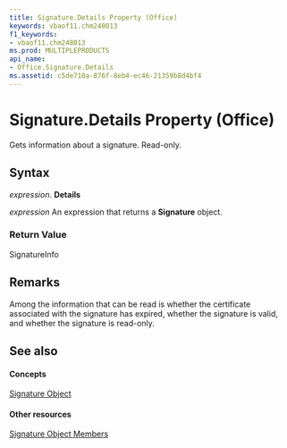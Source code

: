 ```yaml
---
title: Signature.Details Property (Office)
keywords: vbaof11.chm248013
f1_keywords:
- vbaof11.chm248013
ms.prod: MULTIPLEPRODUCTS
api_name:
- Office.Signature.Details
ms.assetid: c5de710a-876f-8eb4-ec46-21359b8d4bf4
---
```



# Signature.Details Property (Office)

Gets information about a signature. Read-only.


## Syntax

 _expression_. **Details**

 _expression_ An expression that returns a **Signature** object.


### Return Value

SignatureInfo


## Remarks

Among the information that can be read is whether the certificate associated with the signature has expired, whether the signature is valid, and whether the signature is read-only.


## See also


#### Concepts


[Signature Object](signature-object-office.md)
#### Other resources


[Signature Object Members](signature-members-office.md)

